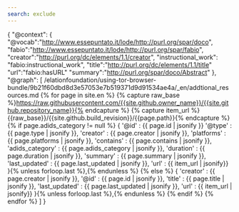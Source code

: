 ```yaml
---
search: exclude
---
```

{
    "@context":
    {
        "@vocab":"http://www.essepuntato.it/lode/http://purl.org/spar/doco",
        "fabio":"http://www.essepuntato.it/lode/http://purl.org/spar/fabio",
        "creator":"http://purl.org/dc/elements/1.1/creator",
        "instructional_work": "fabio:instructional_work",
        "title":"http://purl.org/dc/elements/1.1/title"
        "url":"fabio:hasURL"
        "summary":"http://purl.org/spar/doco/Abstract"
    },
    "@graph": [
        /elationfoundation/using-tor-browser-bundle/9b21f60dbd8d3e57053e7b519371d9d91534ae4a/_en/addtional_resources.md
        {% for page in site.en %}
        {% capture raw_base %}https://raw.githubusercontent.com/{{site.github.owner_name}}/{{site.github.repository_name}}{% endcapture %}
           {% capture item_url %}{{raw_base}}/{{site.github.build_revision}}/{{page.path}}{% endcapture %}
        {% if page.adids_category != null %}
        {
             '@id' : {{ page.id | jsonify }}
             '@type' : {{ page.type | jsonify }},
             'creator'  : {{ page.creator | jsonify }},
             'platforms'  : {{ page.platforms | jsonify }},
             'contains'     : {{ page.contains | jsonify }},
             'adids_category'  : {{ page.adids_category | jsonify }},
             'duration'  : {{ page.duration | jsonify }},
             'summary'  : {{ page.summary | jsonify }},
             'last_updated'  : {{ page.last_updated | jsonify }},
             'url' : {{ item_url | jsonify}}
             }{% unless forloop.last %},{% endunless %}
         {% else %}
             {
             'creator'  : {{ page.creator | jsonify }},
             '@id'  : {{ page.id | jsonify }},
             'title'  : {{ page.title | jsonify }},
             'last_updated'  : {{ page.last_updated | jsonify }},
             'url' : {{ item_url | jsonify}}
             }{% unless forloop.last %},{% endunless %}
        {% endif %}
        {% endfor %}
    ]
}
